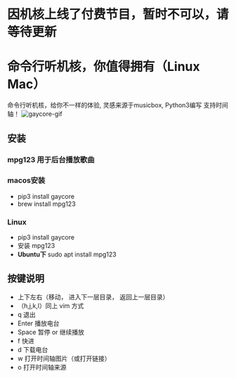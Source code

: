 # 因机核上线了付费节目，暂时不可以，请等待更新

# 命令行听机核，你值得拥有（Linux Mac）

命令行听机核，给你不一样的体验, 灵感来源于musicbox, Python3编写
支持时间轴！
![gaycore-gif](https://github.com/yihong0618/gaycore/blob/master/img/gcore1.gif)

## 安装

### mpg123 用于后台播放歌曲

### macos安装

  - pip3 install gaycore
  - brew install mpg123

### Linux
  - pip3 install gaycore
  - 安装 mpg123
  - **Ubuntu下** sudo apt install mpg123


## 按键说明

- 上下左右（移动， 进入下一层目录， 返回上一层目录）
- （h,j,k,l）同上 vim 方式
- q 退出
- Enter 播放电台
- Space 暂停 or 继续播放
- f 快进
- d 下载电台
- w 打开时间轴图片（或打开链接）
- o 打开时间轴来源
